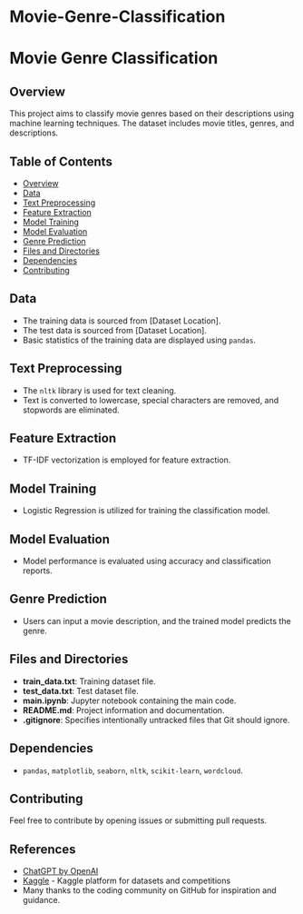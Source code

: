 # Movie-Genre-Classification


# Movie Genre Classification

## Overview
This project aims to classify movie genres based on their descriptions using machine learning techniques. The dataset includes movie titles, genres, and descriptions.

## Table of Contents
- [Overview](#overview)
- [Data](#data)
- [Text Preprocessing](#text-preprocessing)
- [Feature Extraction](#feature-extraction)
- [Model Training](#model-training)
- [Model Evaluation](#model-evaluation)
- [Genre Prediction](#genre-prediction)
- [Files and Directories](#files-and-directories)
- [Dependencies](#dependencies)
- [Contributing](#contributing)


## Data
- The training data is sourced from [Dataset Location].
- The test data is sourced from [Dataset Location].
- Basic statistics of the training data are displayed using `pandas`.

## Text Preprocessing
- The `nltk` library is used for text cleaning.
- Text is converted to lowercase, special characters are removed, and stopwords are eliminated.

## Feature Extraction
- TF-IDF vectorization is employed for feature extraction.

## Model Training
- Logistic Regression is utilized for training the classification model.

## Model Evaluation
- Model performance is evaluated using accuracy and classification reports.

## Genre Prediction
- Users can input a movie description, and the trained model predicts the genre.

## Files and Directories
- **train_data.txt**: Training dataset file.
- **test_data.txt**: Test dataset file.
- **main.ipynb**: Jupyter notebook containing the main code.
- **README.md**: Project information and documentation.
- **.gitignore**: Specifies intentionally untracked files that Git should ignore.

## Dependencies
- `pandas`, `matplotlib`, `seaborn`, `nltk`, `scikit-learn`, `wordcloud`.

## Contributing
Feel free to contribute by opening issues or submitting pull requests.

## References
- [ChatGPT by OpenAI](https://www.openai.com/)
- [Kaggle](https://www.kaggle.com/) - Kaggle platform for datasets and competitions
- Many thanks to the coding community on GitHub for inspiration and guidance.


